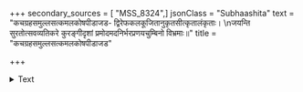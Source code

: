 +++
secondary_sources = [ "MSS_8324",]
jsonClass = "Subhaashita"
text = "कचग्रहसमुल्लसत्कमलकोषपीडाजड- द्विरेफकलकूजितानुकृतसीत्कृतालंकृताः।  \nजयन्ति सुरतोत्सवव्यतिकरे कुरङ्गीदृशां प्रमोदमदनिर्भरप्रणयचुम्बिनो विभ्रमाः॥"
title = "कचग्रहसमुल्लसत्कमलकोषपीडाजड"

+++

<details><summary>Text</summary>

कचग्रहसमुल्लसत्कमलकोषपीडाजड- द्विरेफकलकूजितानुकृतसीत्कृतालंकृताः।  
जयन्ति सुरतोत्सवव्यतिकरे कुरङ्गीदृशां प्रमोदमदनिर्भरप्रणयचुम्बिनो विभ्रमाः॥
</details>
